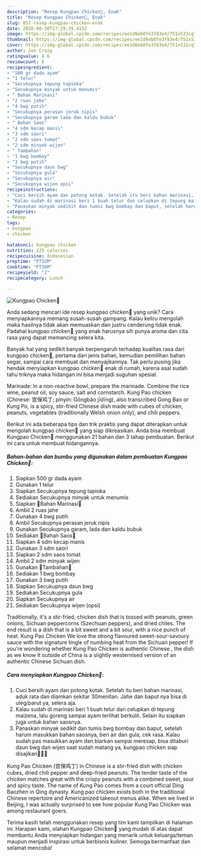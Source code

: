 ```yaml
---
description: "Resep Kungpao Chicken🐣, Enak"
title: "Resep Kungpao Chicken🐣, Enak"
slug: 857-resep-kungpao-chicken-enak
date: 2020-08-30T17:29:39.415Z
image: https://img-global.cpcdn.com/recipes/ee1d6eb0fe3f83e4/751x532cq70/kungpao-chicken🐣-foto-resep-utama.jpg
thumbnail: https://img-global.cpcdn.com/recipes/ee1d6eb0fe3f83e4/751x532cq70/kungpao-chicken🐣-foto-resep-utama.jpg
cover: https://img-global.cpcdn.com/recipes/ee1d6eb0fe3f83e4/751x532cq70/kungpao-chicken🐣-foto-resep-utama.jpg
author: Jon Craig
ratingvalue: 4.6
reviewcount: 6
recipeingredient:
- "500 gr dada ayam"
- "1 telur"
- "Secukupnya tepung tapioka"
- "Secukupnya minyak untuk menumis"
- " Bahan Marinasi"
- "2 ruas jahe"
- "4 bwg putih"
- "Secukupnya perasan jeruk nipis"
- "Secukupnya garam lada dan kaldu bubuk"
- " Bahan Saos"
- "4 sdm kecap manis"
- "3 sdm saori"
- "2 sdm saos tomat"
- "2 sdm minyak wijen"
- " Tambahan"
- "1 bwg bombay"
- "3 bwg putih"
- "Secukupnya daun bwg"
- "Secukupnya gula"
- "Secukupnya air"
- "Secukupnya wijen opsi"
recipeinstructions:
- "Cuci bersih ayam dan potong kotak. Setelah itu beri bahan marinasi, aduk rata dan diamkan sekitar 30menitan. Jahe dan baput nya bisa di uleg/parut ya, selera aja."
- "Kalau sudah di marinasi beri 1 buah telur dan celupkan di tepung maizena, lalu goreng sampai ayam terlihat berkulit. Selain itu siapkan juga untuk bahan saosnya."
- "Panaskan minyak sedikit dan tumis bwg bombay dan baput, setelah harum masukkan bahan saosnya, beri air dan gula, cek rasa. Kalau sudah pas masukkan ayam dan biarkan sampai meresap, bisa ditaburi daun bwg dan wijen saat sudah matang ya, kungpao chicken siap disajikan💛💛💛"
categories:
- Resep
tags:
- kungpao
- chicken

katakunci: kungpao chicken 
nutrition: 225 calories
recipecuisine: Indonesian
preptime: "PT32M"
cooktime: "PT36M"
recipeyield: "2"
recipecategory: Lunch

---
```



![Kungpao Chicken🐣](https://img-global.cpcdn.com/recipes/ee1d6eb0fe3f83e4/751x532cq70/kungpao-chicken🐣-foto-resep-utama.jpg)

Anda sedang mencari ide resep kungpao chicken🐣 yang unik? Cara menyiapkannya memang susah-susah gampang. Kalau keliru mengolah maka hasilnya tidak akan memuaskan dan justru cenderung tidak enak. Padahal kungpao chicken🐣 yang enak harusnya sih punya aroma dan cita rasa yang dapat memancing selera kita.

Banyak hal yang sedikit banyak berpengaruh terhadap kualitas rasa dari kungpao chicken🐣, pertama dari jenis bahan, kemudian pemilihan bahan segar, sampai cara membuat dan menyajikannya. Tak perlu pusing jika hendak menyiapkan kungpao chicken🐣 enak di rumah, karena asal sudah tahu triknya maka hidangan ini bisa menjadi suguhan spesial.

Marinade: In a non-reactive bowl, prepare the marinade. Combine the rice wine, peanut oil, soy sauce, salt and cornstarch. Kung Pao chicken (Chinese: 宫保鸡丁; pinyin: Gōngbǎo jīdīng), also transcribed Gong Bao or Kung Po, is a spicy, stir-fried Chinese dish made with cubes of chicken, peanuts, vegetables (traditionally Welsh onion only), and chili peppers.


Berikut ini ada beberapa tips dan trik praktis yang dapat diterapkan untuk mengolah kungpao chicken🐣 yang siap dikreasikan. Anda bisa membuat Kungpao Chicken🐣 menggunakan 21 bahan dan 3 tahap pembuatan. Berikut ini cara untuk membuat hidangannya.

<!--inarticleads1-->

##### Bahan-bahan dan bumbu yang digunakan dalam pembuatan Kungpao Chicken🐣:

1. Siapkan 500 gr dada ayam
1. Gunakan 1 telur
1. Siapkan Secukupnya tepung tapioka
1. Sediakan Secukupnya minyak untuk menumis
1. Siapkan  💮Bahan Marinasi💮
1. Ambil 2 ruas jahe
1. Gunakan 4 bwg putih
1. Ambil Secukupnya perasan jeruk nipis
1. Gunakan Secukupnya garam, lada dan kaldu bubuk
1. Sediakan  💮Bahan Saos💮
1. Siapkan 4 sdm kecap manis
1. Gunakan 3 sdm saori
1. Siapkan 2 sdm saos tomat
1. Ambil 2 sdm minyak wijen
1. Gunakan  💮Tambahan💮
1. Sediakan 1 bwg bombay
1. Gunakan 3 bwg putih
1. Siapkan Secukupnya daun bwg
1. Sediakan Secukupnya gula
1. Siapkan Secukupnya air
1. Sediakan Secukupnya wijen (opsi)


Traditionally, it&#39;s a stir-fried, chicken dish that is tossed with peanuts, green onions, Sichuan peppercorns (Szechuan peppers), and dried chiles. The end result is a dish that is a bit sweet and a bit sour, with a nice punch of heat. Kung Pao Chicken We love the strong flavoured sweet-sour-savoury sauce with the signature tingle of numbing heat from the Sichuan pepper! If you&#39;re wondering whether Kung Pao Chicken is authentic Chinese , the dish as we know it outside of China is a slightly westernised version of an authentic Chinese Sichuan dish. 

<!--inarticleads2-->

##### Cara menyiapkan Kungpao Chicken🐣:

1. Cuci bersih ayam dan potong kotak. Setelah itu beri bahan marinasi, aduk rata dan diamkan sekitar 30menitan. Jahe dan baput nya bisa di uleg/parut ya, selera aja.
1. Kalau sudah di marinasi beri 1 buah telur dan celupkan di tepung maizena, lalu goreng sampai ayam terlihat berkulit. Selain itu siapkan juga untuk bahan saosnya.
1. Panaskan minyak sedikit dan tumis bwg bombay dan baput, setelah harum masukkan bahan saosnya, beri air dan gula, cek rasa. Kalau sudah pas masukkan ayam dan biarkan sampai meresap, bisa ditaburi daun bwg dan wijen saat sudah matang ya, kungpao chicken siap disajikan💛💛💛


Kung Pao Chicken (宫保鸡丁) in Chinese is a stir-fried dish with chicken cubes, dried chili pepper and deep-fried peanuts. The tender taste of the chicken matches great with the crispy peanuts with a combined sweet, sour and spicy taste. The name of Kung Pao comes from a court official Ding Baozhen in Qing dynasty. Kung pao chicken exists both in the traditional Chinese repertoire and Americanized takeout menus alike. When we lived in Beijing, I was actually surprised to see how popular Kung Pao Chicken was among restaurant goers. 

Terima kasih telah menggunakan resep yang tim kami tampilkan di halaman ini. Harapan kami, olahan Kungpao Chicken🐣 yang mudah di atas dapat membantu Anda menyiapkan hidangan yang menarik untuk keluarga/teman maupun menjadi inspirasi untuk berbisnis kuliner. Semoga bermanfaat dan selamat mencoba!
